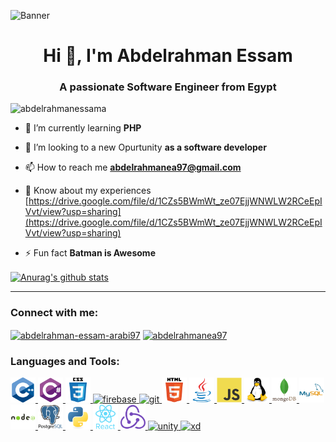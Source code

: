 ![Banner](https://user-images.githubusercontent.com/41570565/108075305-e4138800-7072-11eb-89ab-f98fcd3a8fe6.png)

<h1 align="center">Hi 👋, I'm Abdelrahman Essam</h1>
<h3 align="center">A passionate Software Engineer from Egypt</h3>

<p align="left"> <img src="https://komarev.com/ghpvc/?username=abdelrahmanessama&label=Profile%20views&color=0e75b6&style=flat" alt="abdelrahmanessama" /> </p>

- 🌱 I’m currently learning **PHP**

- 👯 I’m looking to a new Opurtunity **as a software developer**

- 📫 How to reach me **abdelrahmanea97@gmail.com**

- 📄 Know about my experiences [https://drive.google.com/file/d/1CZs5BWmWt_ze07EjjWNWLW2RCeEpIVvt/view?usp=sharing](https://drive.google.com/file/d/1CZs5BWmWt_ze07EjjWNWLW2RCeEpIVvt/view?usp=sharing)

- ⚡ Fun fact **Batman is Awesome**

<a href="https://github.com/anuraghazra/github-readme-stats">
  <img align="center" src="https://github-readme-stats.anuraghazra1.vercel.app/api?username=abdelrahmanEssamA&show_icons=true&include_all_commits=true&theme=material-palenight" alt="Anurag's github stats" />
</a>
<hr/>
<h3 align="left">Connect with me:</h3>
<p align="left">
<a href="https://linkedin.com/in/abdelrahman-essam-arabi97" target="blank"><img align="center" src="https://cdn.jsdelivr.net/npm/simple-icons@3.0.1/icons/linkedin.svg" alt="abdelrahman-essam-arabi97" height="30" width="40" /></a>
<a href="https://www.leetcode.com/abdelrahmanea97" target="blank"><img align="center" src="https://cdn.jsdelivr.net/npm/simple-icons@3.0.1/icons/leetcode.svg" alt="abdelrahmanea97" height="30" width="40" /></a>
</p>

<h3 align="left">Languages and Tools:</h3>
<p align="left"> <a href="https://www.w3schools.com/cpp/" target="_blank"> <img src="https://raw.githubusercontent.com/devicons/devicon/master/icons/cplusplus/cplusplus-original.svg" alt="cplusplus" width="40" height="40"/> </a> <a href="https://www.w3schools.com/cs/" target="_blank"> <img src="https://raw.githubusercontent.com/devicons/devicon/master/icons/csharp/csharp-original.svg" alt="csharp" width="40" height="40"/> </a> <a href="https://www.w3schools.com/css/" target="_blank"> <img src="https://raw.githubusercontent.com/devicons/devicon/master/icons/css3/css3-original-wordmark.svg" alt="css3" width="40" height="40"/> </a> <a href="https://firebase.google.com/" target="_blank"> <img src="https://www.vectorlogo.zone/logos/firebase/firebase-icon.svg" alt="firebase" width="40" height="40"/> </a><a href="https://git-scm.com/" target="_blank"> <img src="https://www.vectorlogo.zone/logos/git-scm/git-scm-icon.svg" alt="git" width="40" height="40"/> </a> <a href="https://www.w3.org/html/" target="_blank"> <img src="https://raw.githubusercontent.com/devicons/devicon/master/icons/html5/html5-original-wordmark.svg" alt="html5" width="40" height="40"/> </a> <a href="https://www.java.com" target="_blank"> <img src="https://raw.githubusercontent.com/devicons/devicon/master/icons/java/java-original.svg" alt="java" width="40" height="40"/> </a> <a href="https://developer.mozilla.org/en-US/docs/Web/JavaScript" target="_blank"> <img src="https://raw.githubusercontent.com/devicons/devicon/master/icons/javascript/javascript-original.svg" alt="javascript" width="40" height="40"/> </a> <a href="https://www.linux.org/" target="_blank"> <img src="https://raw.githubusercontent.com/devicons/devicon/master/icons/linux/linux-original.svg" alt="linux" width="40" height="40"/> </a> <a href="https://www.mongodb.com/" target="_blank"> <img src="https://raw.githubusercontent.com/devicons/devicon/master/icons/mongodb/mongodb-original-wordmark.svg" alt="mongodb" width="40" height="40"/> </a> <a href="https://www.mysql.com/" target="_blank"> <img src="https://raw.githubusercontent.com/devicons/devicon/master/icons/mysql/mysql-original-wordmark.svg" alt="mysql" width="40" height="40"/> </a> <a href="https://nodejs.org" target="_blank"> <img src="https://raw.githubusercontent.com/devicons/devicon/master/icons/nodejs/nodejs-original-wordmark.svg" alt="nodejs" width="40" height="40"/> </a> <a href="https://www.postgresql.org" target="_blank"> <img src="https://raw.githubusercontent.com/devicons/devicon/master/icons/postgresql/postgresql-original-wordmark.svg" alt="postgresql" width="40" height="40"/> </a> <a href="https://www.python.org" target="_blank"> <img src="https://raw.githubusercontent.com/devicons/devicon/master/icons/python/python-original.svg" alt="python" width="40" height="40"/> </a> <a href="https://reactjs.org/" target="_blank"> <img src="https://raw.githubusercontent.com/devicons/devicon/master/icons/react/react-original-wordmark.svg" alt="react" width="40" height="40"/> </a> <a href="https://redux.js.org" target="_blank"> <img src="https://raw.githubusercontent.com/devicons/devicon/master/icons/redux/redux-original.svg" alt="redux" width="40" height="40"/> </a> <a href="https://unity.com/" target="_blank"> <img src="https://www.vectorlogo.zone/logos/unity3d/unity3d-icon.svg" alt="unity" width="40" height="40"/> </a> <a href="https://www.adobe.com/products/xd.html" target="_blank"> <img src="https://cdn.worldvectorlogo.com/logos/adobe-xd.svg" alt="xd" width="40" height="40"/> </a> </p>
